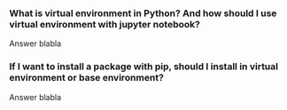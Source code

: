### What is virtual environment in Python? And how should I use virtual environment with jupyter notebook?
Answer blabla
### If I want to install a package with pip, should I install in virtual environment or base environment?
Answer blabla

